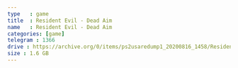 ```yaml
---
type   : game
title  : Resident Evil - Dead Aim
name   : Resident Evil - Dead Aim
categories: [game]
telegram : 1366
drive : https://archive.org/0/items/ps2usaredump1_20200816_1458/Resident%20Evil%20-%20Dead%20Aim.7z
size : 1.6 GB
---
```



